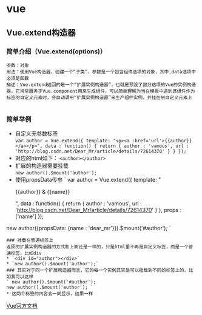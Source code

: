 # vue
## Vue.extend构造器
### 简单介绍（Vue.extend(options)）  
```
参数：对象  
用法：使用Vue构造器，创建一个“子类”，参数是一个包含组件选项的对象，其中,data选项中必须是函数 
描述：Vue.extend返回的是一个“扩展实例构造器”，也就是预设了部分选项的Vue的实例构造器，它常常服务于Vue.component用来生成组件，可以简单理解为当在模板中遇到该组件作为标签的自定义元素时，会自动调用“扩展实例构造器”来生产组件实例，并挂在到自定义元素上  
```
### 简单举例
* 自定义无参数标签  
`var author = Vue.extend({
    template: "<p><a :href='url'>{{author}}</a></p>",
    data : function() {
      return {
        author : 'vamous',
        url : 'http://blog.csdn.net/Dear_Mr/article/details/72614370'
      }
    }
  });`
* 对应的html如下：
` <author></author> `
* 扩展的构造器需要挂载  
` new author().$mount('author'); `  
* 使用propsData传参
` var author = Vue.extend({
  template: "<p><a :href='url'>{{author}} & {{name}}</a></p>",
  data : function() {
    return {
      author : 'vamous',
      url : 'http://blog.csdn.net/Dear_Mr/article/details/72614370'
    }
  },
  props : ['name']
});

new author({propsData: {name : 'dear_mr'}}).$mount('#author'); `
```
### 挂载在普通标签上  
返回的扩展实例构造器的方式和上面还是一样的，只是html里不再是自定义标签，而是一个普通标签，比如div
* `<div id="author"></div>`  
* `new author().$mount('author');`
### 其实对于同一个扩展构造器而言，它的每一个实例其实是可以挂载到不同的标签上的，比如我可以这样
` new author().$mount('#author');
new author().$mount('author'); `
* 这两个标签的内容会一同显示，结果一样
```
[Vue官方文档](https://cn.vuejs.org/v2/api/#Vue-extend)
